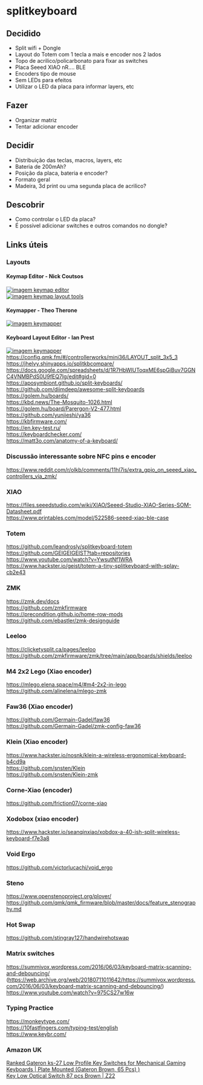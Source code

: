 # splitkeyboard

## Decidido
- Split wifi + Dongle
- Layout do Totem com 1 tecla a mais e encoder nos 2 lados
- Topo de acrilico/policarbonato para fixar as switches
- Placa Seeed XIAO nR.... BLE
- Encoders tipo de mouse
- Sem LEDs para efeitos
- Utilizar o LED da placa para informar layers, etc

## Fazer
- Organizar matriz
- Tentar adicionar encoder

## Decidir
- Distribuição das teclas, macros, layers, etc
- Bateria de 200mAh?
- Posição da placa, bateria e encoder?
- Formato geral
- Madeira, 3d print ou uma segunda placa de acrilico?

## Descobrir
- Como controlar o LED da placa?
- É possivel adicionar switches e outros comandos no dongle?

## Links úteis
### Layouts
#### Keymap Editor - Nick Coutsos
[![imagem keymap editor](imagens/readme-app-keymap-editor.jpg)](https://nickcoutsos.github.io/keymap-editor/)  
[![imagem keymap layout tools](imagens/readme-app-keymap-layout-tools.jpg)](https://nickcoutsos.github.io/keymap-layout-tools/)
#### Keymapper - Theo Therone
[![imagem keymapper](imagens/readme-app-keymapper.jpg)](https://www.keymapper.dev/layout)  
#### Keyboard Layout Editor - Ian Prest
[![imagem keymapper](imagens/readme-app-keyboard-layout-editor.jpg)](http://www.keyboard-layout-editor.com/)  
https://config.qmk.fm/#/controllerworks/mini36/LAYOUT_split_3x5_3  
https://jhelvy.shinyapps.io/splitkbcompare/  
https://docs.google.com/spreadsheets/d/1R7HbWlUToqxME6spGiBuv7GGNC4VNMBPdS0U9fEQ7Ig/edit#gid=0  
https://aposymbiont.github.io/split-keyboards/  
https://github.com/diimdeep/awesome-split-keyboards  
https://golem.hu/boards/  
https://kbd.news/The-Mosquito-1026.html  
https://golem.hu/board/Parergon-V2-477.html  
https://github.com/yunjieshi/ya36  
https://kbfirmware.com/  
https://en.key-test.ru/  
https://keyboardchecker.com/  
https://matt3o.com/anatomy-of-a-keyboard/  

### Discussão interessante sobre NFC pins e encoder
https://www.reddit.com/r/olkb/comments/11hl7is/extra_gpio_on_seeed_xiao_controllers_via_zmk/

### XIAO
https://files.seeedstudio.com/wiki/XIAO/Seeed-Studio-XIAO-Series-SOM-Datasheet.pdf  
https://www.printables.com/model/522586-seeed-xiao-ble-case  

### Totem
https://github.com/leandrosly/splitkeyboard-totem  
https://github.com/GEIGEIGEIST?tab=repositories  
https://www.youtube.com/watch?v=YwsutNf1WRA  
https://www.hackster.io/geist/totem-a-tiny-splitkeyboard-with-splay-cb2e43  

### ZMK
https://zmk.dev/docs  
https://github.com/zmkfirmware  
https://precondition.github.io/home-row-mods  
https://github.com/ebastler/zmk-designguide  

### Leeloo
https://clicketysplit.ca/pages/leeloo  
https://github.com/zmkfirmware/zmk/tree/main/app/boards/shields/leeloo  

### M4 2x2 Lego (Xiao encoder)
https://mlego.elena.space/m4/#m4-2x2-in-lego  
https://github.com/alinelena/mlego-zmk  

### Faw36 (Xiao encoder)
https://github.com/Germain-Gadel/faw36  
https://github.com/Germain-Gadel/zmk-config-faw36  

### Klein (Xiao encoder)
https://www.hackster.io/nosnk/klein-a-wireless-ergonomical-keyboard-b4cd9a  
https://github.com/snsten/Klein  
https://github.com/snsten/Klein-zmk  

### Corne-Xiao (encoder)
https://github.com/friction07/corne-xiao  

### Xodobox (xiao encoder)
https://www.hackster.io/seanqinxiao/xobdox-a-40-ish-split-wireless-keyboard-f7e3a8  

### Void Ergo
https://github.com/victorlucachi/void_ergo  

### Steno
https://www.openstenoproject.org/plover/  
https://github.com/qmk/qmk_firmware/blob/master/docs/feature_stenography.md  

### Hot Swap
https://github.com/stingray127/handwirehotswap  

### Matrix switches
https://summivox.wordpress.com/2016/06/03/keyboard-matrix-scanning-and-debouncing/  
(https://web.archive.org/web/20180711011642/https://summivox.wordpress.com/2016/06/03/keyboard-matrix-scanning-and-debouncing/)  
https://www.youtube.com/watch?v=975CS27w16w  

### Typing Practice
https://monkeytype.com/  
https://10fastfingers.com/typing-test/english  
https://www.keybr.com/  

### Amazon UK
[Ranked Gateron ks-27 Low Profile Key Switches for Mechanical Gaming Keyboards | Plate Mounted (Gateron Brown, 65 Pcs) )](https://www.amazon.co.uk/Gateron-ks-27-Switches-Mechanical-Keyboards/dp/B09WYJC2GY/ref=sr_1_20?crid=24QOBAFE4WPQ2&keywords=mechanical%2Bswitches&qid=1698319714&sprefix=mechanical%2Bswitches%2Caps%2C301&sr=8-20&th=1)  
[Key Low Optical Switch 87 pcs Brown | Z22](https://www.amazon.co.uk/Keychron-Low-Profile-Optical-Orange-Switch/dp/B09F94YH4D/ref=sr_1_19?crid=F07CZDDULZZW&keywords=low%2Bprofile%2Bswitch&qid=1698321583&sprefix=low%2Bprofile%2Bswit%2Caps%2C366&sr=8-19&th=1)  
